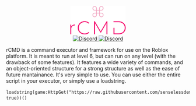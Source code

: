 <center><img src="https://raw.githubusercontent.com/senselessdemon/rcmd/master/icon.png" width="30%" height="30%"></center>
<div align="center">
	<a href="https://discord.io/demonden">
		<img src="https://img.shields.io/badge/discord-server-blue.svg" alt="Discord" />
	</a>
	<a href="https://www.roblox.com/users/1811890178/profile">
		<img src="https://img.shields.io/badge/roblox-profile-red.svg" alt="Discord" />
	</a>
</div>

rCMD is a command executor and framework for use on the Roblox platform. It is meant to run at level 6, but can run on any level (with the drawback of some features). It features a wide variety of commands, and an object-oriented structure for a strong structure as well as the ease of future mantainance.
It's very simple to use. You can use either the entire script in your executor, or simply use a loadstring.

```
loadstring(game:HttpGet("https://raw.githubusercontent.com/senselessdemon/rcmd/master/init.lua", true))()
```
